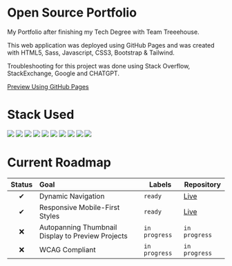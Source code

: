 <h1>Open Source Portfolio</h1>
My Portfolio after finishing my Tech Degree with Team Treeehouse.

This web application was deployed using GitHub Pages and was created with HTML5, Sass, Javascript, CSS3, Bootstrap & Tailwind.

Troubleshooting for this project was done using Stack Overflow, StackExchange, Google and CHATGPT.

<a href="https://www.elijahpereira.com">Preview Using GitHub Pages</a>

</hr>
  
# Stack Used
<img src="https://img.shields.io/badge/HTML5-E34F26.svg?style=for-the-badge&logo=HTML5&logoColor=white"> <img src="https://img.shields.io/badge/Sass-CC6699.svg?style=for-the-badge&logo=Sass&logoColor=white"> <img src="https://img.shields.io/badge/CSS3-1572B6.svg?style=for-the-badge&logo=CSS3&logoColor=white"> <img src="https://img.shields.io/badge/JavaScript-F7DF1E.svg?style=for-the-badge&logo=JavaScript&logoColor=black"> <img src="https://img.shields.io/badge/OpenAI-412991.svg?style=for-the-badge&logo=OpenAI&logoColor=white"> <img src="https://img.shields.io/badge/Tailwind%20CSS-06B6D4.svg?style=for-the-badge&logo=Tailwind-CSS&logoColor=white"> <img src="https://img.shields.io/badge/Bootstrap-7952B3.svg?style=for-the-badge&logo=Bootstrap&logoColor=white"> <img src="https://img.shields.io/badge/Font%20Awesome-528DD7.svg?style=for-the-badge&logo=Font-Awesome&logoColor=white"> <img src="https://img.shields.io/badge/Visual%20Studio%20Code-007ACC.svg?style=for-the-badge&logo=Visual-Studio-Code&logoColor=white"> <img src="https://img.shields.io/badge/GitHub-181717.svg?style=for-the-badge&logo=GitHub&logoColor=white">
  
# Current Roadmap

| Status | Goal | Labels | Repository |
| :---: | :--- | --- | --- |
| ✔ | Dynamic Navigation | `ready` | <a href='https://github.com/elijahpereira/elijahpereira.github.io'>Live</a> |
| ✔ | Responsive Mobile-First Styles | `ready` |  <a href='https://github.com/elijahpereira/elijahpereira.github.io'>Live</a> |
| ❌ | Autopanning Thumbnail Display to Preview Projects | `in progress` |  `in progress` |
| ❌ | WCAG Compliant  | `in progress` |  `in progress` |
